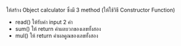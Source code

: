 ให้สร้าง Object calculator ซึ่งมี 3 method  (ให้ใช้วิธี Constructor Function)
- read() ให้รับค่า input 2 ค่า
- sum() ให้ return ค่าผลบวกของเลขทั้งสอง
- mul() ให้ return ค่าผลคูณของเลขทั้งสอง
